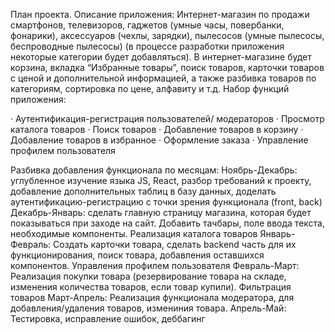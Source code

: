 План проекта.
Описание приложения: Интернет-магазин по продажи смартфонов, телевизоров, гаджетов (умные часы, повербанки, фонарики), аксессуаров (чехлы, зарядки), пылесосов (умные пылесосы, беспроводные пылесосы) (в процессе разработки приложения некоторые категории будет добавляться). В интернет-магазине будет корзина, вкладка “Избранные товары”, поиск товаров,  карточки товаров с ценой и дополнительной информацией, а также разбивка товаров по категориям, сортировка по цене, алфавиту и т.д.
 Набор функций приложения:
 
·    Аутентификация-регистрация пользователей/ модераторов
·      Просмотр каталога товаров
·      Поиск товаров
·      Добавление товаров в корзину
·      Добавление товаров в избранное
·      Оформление заказа
·      Управление профилем пользователя
 
Разбивка добавления функционала по месяцам:
Ноябрь-Декабрь: углубленное изучение языка JS, React, разбор требований к проекту, добавление дополнительных таблиц в базу данных, доделать аутентификацию-регистрацию с точки зрения функционала (front, back) Декабрь-Январь: сделать главную страницу магазина, которая будет показываться при заходе на сайт. Добавить тачбары, поле ввода текста, необходимые компоненты. Реализация каталога товаров
Январь-Февраль:
Создать карточки товара, сделать backend часть для их функционирования, поиск товара, добавления оставшихся компонентов. Управления профилем пользователя
Февраль-Март:
Реализация покупки товара (резервирование товара на складе, изменения количества товаров, если товар купили). Фильтрация товаров
Март-Апрель:
Реализация функционала модератора, для добавления/удаления товаров, измениния товара.
Апрель-Май: Тестировка, исправление ошибок, деббагинг
